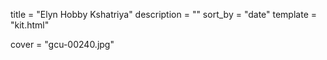 
title = "Elyn Hobby Kshatriya"
description = ""
sort_by = "date"
template = "kit.html"


cover = "gcu-00240.jpg"
